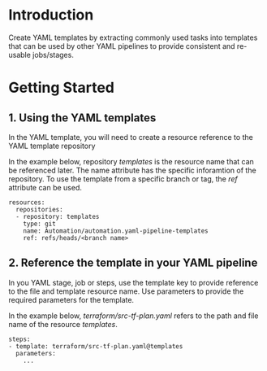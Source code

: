 # Introduction 
Create YAML templates by extracting commonly used tasks into templates that can be used by other YAML pipelines to provide consistent and re-usable jobs/stages.

# Getting Started
## 1.	Using the YAML templates

In the YAML template, you will need to create a resource reference to the YAML template repository

In the example below, repository *templates* is the resource name that can be referenced later. The name attribute has the specific inforamtion of the repository. To use the template from a specific branch or tag, the *ref* attribute can be used.

```
resources:
  repositories:
  - repository: templates
    type: git
    name: Automation/automation.yaml-pipeline-templates
    ref: refs/heads/<branch name>
```

## 2.	Reference the template in your YAML pipeline
In you YAML stage, job or steps, use the template key to provide reference to the file and template resource name. Use parameters to provide the required parameters for the template.

In the example below, *terraform/src-tf-plan.yaml* refers to the path and file name of the resource *templates*. 

```
steps:
- template: terraform/src-tf-plan.yaml@templates
  parameters:
    ...
```
